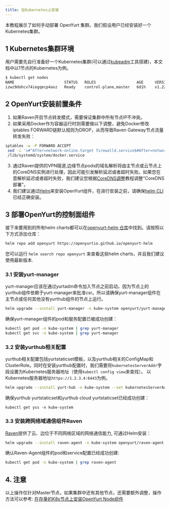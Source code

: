 ```yaml
---
title: 在Kubernetes上安装
---
```


本教程展示了如何手动部署 OpenYurt 集群。我们假设用户已经安装好一个Kubernetes集群。

## 1 Kubernetes集群环境

用户需要先自行准备好一个Kubernetes集群(可以通过[kubeadm](https://kubernetes.io/docs/setup/production-environment/tools/kubeadm/create-cluster-kubeadm/)工具搭建)，本文档中以1节点的Kubernetes为例。

```bash
$ kubectl get nodes
NAME                      STATUS   ROLES                  AGE     VERSION
izwz9dohcv74iegqecp4axz   Ready    control-plane,master   6d1h    v1.22.11
```

## 2 OpenYurt安装前置条件

1. 如果Raven开启节点转发模式，需要保证集群中所有节点IP不冲突。
2. 如果采用Docker作为容器运行时则需要做以下调整，避免Docker修改iptables FORWARD链默认规则为DROP，从而导致Raven Gateway节点流量转发失败：
  ```bash
  iptables -w -P FORWARD ACCEPT
   sed -i 's#^After=network-online.target firewalld.service$#After=network-online.target firewalld.service containerd.service#g' \
   /lib/systemd/system/docker.service
  ```
3. 通过Raven提供的VPN隧道,边缘节点pods的域名解析将由主节点或云节点上的CoreDNS实例进行处理，因此可能引发解析延迟或者超时失败。如果您在意解析延迟或者超时失败，我们建议您根据[CoreDNS调整](./coredns-prepare.md)教程调整“CoreDNS部署”。
4. 我们建议通过[Helm](https://helm.sh/)来安装OpenYurt组件，在进行安装之前，请确保[helm CLI](https://helm.sh/docs/intro/install/)已经正确安装。

## 3 部署OpenYurt的控制面组件

接下来要用到的所有helm charts都可以在[openyurt-helm 仓库](https://github.com/openyurtio/openyurt-helm)中找到。请按照以下方式添加仓库：

```bash
helm repo add openyurt https://openyurtio.github.io/openyurt-helm
```

您可以运行 `helm search repo openyurt` 来查看这些helm charts，并且我们建议使用最新版本.

### 3.1 安装yurt-manager

yurt-manager应该在通过yurtadm命令加入节点之前启动，因为节点上的yurthub组件依赖于yurt-manager来批准csr。所以请确保yurt-manager组件在主节点或任何其他没有yurthub组件的节点上运行。
```bash
helm upgrade --install yurt-manager -n kube-system openyurt/yurt-manager
```

确保yurt-manager组件的pod和服务配置已被成功创建：
```bash
kubectl get pod -n kube-system | grep yurt-manager
kubectl get svc -n kube-system | grep yurt-manager
```

### 3.2 安装yurthub相关配置

yurthub相关配置包括yurtstaticset模板，以及yurthub相关的ConfigMap和ClusterRole。同时在安装yurthub配置时，我们需要将`kubernetesServerAddr`字段设置为Kubernetes服务器地址（使用`kubectl config view`来查找）。
以Kubernetes服务器地址`https://1.2.3.4:6443`为例。
```bash
helm upgrade --install yurt-hub -n kube-system --set kubernetesServerAddr=https://1.2.3.4:6443 openyurt/yurthub
```

确保yurthub yurtstaticset和yurthub cloud yurtstaticset已经成功创建：
```
kubectl get yss -n kube-system
```

### 3.3 安装跨网络域通信组件Raven
[Raven](../core-concepts/raven.md)提供了云、边位于不同网络区域的网络通信能力, 可通过Helm安装：
```bash
helm upgrade --install raven-agent -n kube-system openyurt/raven-agent
```

确认Raven-Agent组件的pod和service配置已经成功创建:
```bash
kubectl get pod -n kube-system | grep raven-agent
```

## 4. 注意
以上操作仅针对Master节点，如果集群中还有其他节点，还需要额外调整，操作方法可以参考: [在存量的K8s节点上安装OpenYurt Node组件](./yurtadm-join.md#2-在存量的k8s节点上安装openyurt-node组件)
